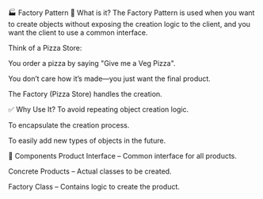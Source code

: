 🏭 Factory Pattern
📖 What is it?
The Factory Pattern is used when you want to create objects without exposing the creation logic to the client, and you want the client to use a common interface.

Think of a Pizza Store:

You order a pizza by saying "Give me a Veg Pizza".

You don’t care how it’s made—you just want the final product.

The Factory (Pizza Store) handles the creation.

✅ Why Use It?
To avoid repeating object creation logic.

To encapsulate the creation process.

To easily add new types of objects in the future.

🧠 Components
Product Interface – Common interface for all products.

Concrete Products – Actual classes to be created.

Factory Class – Contains logic to create the product.
